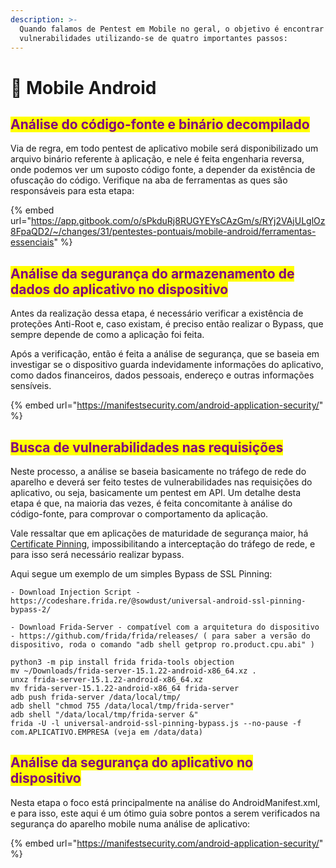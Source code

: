 ```yaml
---
description: >-
  Quando falamos de Pentest em Mobile no geral, o objetivo é encontrar
  vulnerabilidades utilizando-se de quatro importantes passos:
---
```


# 📱 Mobile Android

## <mark style="color:purple;">**Análise do código-fonte e binário decompilado**</mark>

Via de regra, em todo pentest de aplicativo mobile será disponibilizado um arquivo binário referente à aplicação, e nele é feita engenharia reversa, onde podemos ver um suposto código fonte, a depender da existência de ofuscação do código. Verifique na aba de ferramentas as ques são responsáveis para esta etapa:

{% embed url="https://app.gitbook.com/o/sPkduRj8RUGYEYsCAzGm/s/RYj2VAjULglOz8FpaQD2/~/changes/31/pentestes-pontuais/mobile-android/ferramentas-essenciais" %}

## <mark style="color:purple;">**Análise da segurança do armazenamento de dados do aplicativo no dispositivo**</mark>

Antes da realização dessa etapa, é necessário verificar a existência de proteções Anti-Root e, caso existam, é preciso então realizar o Bypass, que sempre depende de como a aplicação foi feita.

Após a verificação, então é feita a análise de segurança, que se baseia em investigar se o dispositivo guarda indevidamente informações do aplicativo, como dados financeiros, dados pessoais, endereço e outras informações sensíveis.



{% embed url="https://manifestsecurity.com/android-application-security/" %}

## <mark style="color:purple;">**Busca de vulnerabilidades nas requisições**</mark>

Neste processo, a análise se baseia basicamente no tráfego de rede do aparelho e deverá ser feito testes de vulnerabilidades nas requisições do aplicativo, ou seja, basicamente um pentest em API. Um detalhe desta etapa é que, na maioria das vezes, é feita concomitante à análise do código-fonte, para comprovar o comportamento da aplicação.

Vale ressaltar que em aplicações de maturidade de segurança maior, há [Certificate Pinning](https://owasp.org/www-community/controls/Certificate\_and\_Public\_Key\_Pinning), impossibilitando a interceptação do tráfego de rede, e para isso será necessário realizar bypass.

Aqui segue um exemplo de um simples Bypass de SSL Pinning:



```
- Download Injection Script - https://codeshare.frida.re/@sowdust/universal-android-ssl-pinning-bypass-2/

- Download Frida-Server - compatível com a arquitetura do dispositivo - https://github.com/frida/frida/releases/ ( para saber a versão do dispositivo, roda o comando "adb shell getprop ro.product.cpu.abi" )

python3 -m pip install frida frida-tools objection
mv ~/Downloads/frida-server-15.1.22-android-x86_64.xz .
unxz frida-server-15.1.22-android-x86_64.xz
mv frida-server-15.1.22-android-x86_64 frida-server
adb push frida-server /data/local/tmp/
adb shell "chmod 755 /data/local/tmp/frida-server"
adb shell "/data/local/tmp/frida-server &"
frida -U -l universal-android-ssl-pinning-bypass.js --no-pause -f com.APLICATIVO.EMPRESA (veja em /data/data)
```

## <mark style="color:purple;">**Análise da segurança do aplicativo no dispositivo**</mark>

Nesta etapa o foco está principalmente na análise do AndroidManifest.xml, e para isso, este aqui é um ótimo guia sobre pontos a serem verificados na segurança do aparelho mobile numa análise de aplicativo:

{% embed url="https://manifestsecurity.com/android-application-security/" %}

